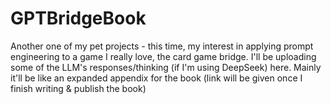 # GPTBridgeBook

Another one of my pet projects - this time, my interest in applying prompt engineering to a game I really love, the card game bridge. I'll be uploading some of the LLM's responses/thinking (if I'm using DeepSeek) here. Mainly it'll be like an expanded appendix for the book (link will be given once I finish writing & publish the book)

